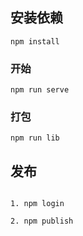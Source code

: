 ## 安装依赖
```
npm install
```

### 开始
```
npm run serve
```

### 打包
```
npm run lib
```

## 发布
```

1. npm login

2. npm publish 

```
